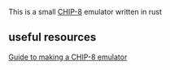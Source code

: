 This is a small [CHIP-8](https://en.wikipedia.org/wiki/CHIP-8) emulator written in rust

## useful resources

[Guide to making a CHIP-8 emulator](https://tobiasvl.github.io/blog/write-a-chip-8-emulator/)